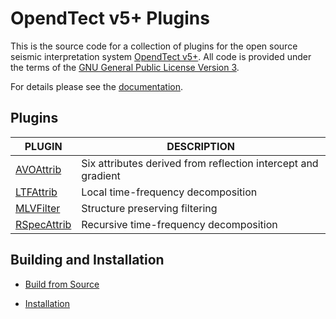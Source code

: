 # OpendTect v5+ Plugins 

This is the source code for a collection of plugins for the open source seismic interpretation system [OpendTect v5+](http://www.opendtect.org). All code is provided under the terms of the [GNU General Public License Version 3](./LICENSE.txt).

For details please see the [documentation](http://waynegm.github.io/OpendTect-Plugin-Wiki/).

## Plugins

| PLUGIN | DESCRIPTION |
|--------|-------------|
| [AVOAttrib](http://waynegm.github.io/OpendTect-Plugin-Wiki/en/#!pages/AVOAttrib/AVOAttrib.md) | Six attributes derived from reflection intercept and gradient |
| [LTFAttrib](http://waynegm.github.io/OpendTect-Plugin-Wiki/en/#!pages/LTFAttrib/LTFAttrib.md) | Local time-frequency decomposition |
| [MLVFilter](http://waynegm.github.io/OpendTect-Plugin-Wiki/en/#!pages/MLVFilter/MLVFilter.md) | Structure preserving filtering |
| [RSpecAttrib](http://waynegm.github.io/OpendTect-Plugin-Wiki/en/#!pages/RSpecAttrib/RSpecAttrib.md) | Recursive time-frequency decomposition |

## Building and Installation

* [Build from Source](http://waynegm.github.io/OpendTect-Plugin-Wiki/en/#!pages/building-from-source.md)

* [Installation](http://waynegm.github.io/OpendTect-Plugin-Wiki/en/#!pages/installation.md)
